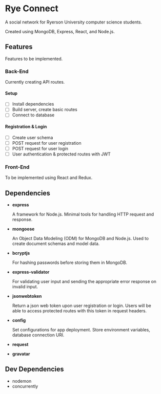 # Rye Connect

A social network for Ryerson University computer science students.

Created using MongoDB, Express, React, and Node.js.

## Features

Features to be implemented.

### Back-End

Currently creating API routes.

#### Setup

- [ ] Install dependencies
- [ ] Build server, create basic routes
- [ ] Connect to database

#### Registration & Login

- [ ] Create user schema
- [ ] POST request for user registration
- [ ] POST request for user login
- [ ] User authentication & protected routes with JWT

### Front-End

To be implemented using React and Redux.

## Dependencies

- **express**

  A framework for Node.js. Minimal tools for handling HTTP request and response.

- **mongoose**

  An Object Data Modeling (ODM) for MongoDB and Node.js. Used to create document schemas and model data.

- **bcryptjs**

  For hashing passwords before storing them in MongoDB.

- **express-validator**

  For validating user input and sending the appropriate error response on invalid input.

- **jsonwebtoken**

  Return a json web token upon user registration or login. Users will be able to access protected routes with this token in request headers.

- **config**

  Set configurations for app deployment. Store environment variables, database connection URI.

- **request**
- **gravatar**

## Dev Dependencies

- nodemon
- concurrently
